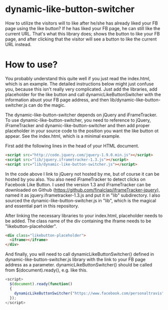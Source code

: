 dynamic-like-button-switcher
============================

How to utilize the visitors will to like after he/she has already liked your FB page using the like button? If he has liked your FB page, he can still like the current URL. That's what this library does; shows the button to like your FB page, and after clicking that the visitor will see a button to like the current URL instead.

How to use?
===========

You probably understand this quite well if you just read the index.html, which is an example. The detailed instructions below might just confuse you, because this isn't really very complicated. Just add the libraries, add placeholder for the like button and call dynamicLikeButtonSwitcher with the information abuot your FB page address, and then lib/dynamic-like-button-switcher.js can do the magic.

The dynamic-like-button-switcher depends on jQuery and iFrameTracker. To use dynamic-like-button-switcher, you need to reference to jQuery, iFrameTracker and dynamic-like-button-switcher and then add proper placeholder in your source code to the position you want the like button ot appear. See the index.html, which is a minimal example.

First add the following lines in the head of your HTML document.
```html
<script src="http://code.jquery.com/jquery-1.9.0.min.js"></script>
<script src="lib/jquery.iframetracker-1.3.js"></script>
<script src="lib/dynamic-like-button-switcher.js"></script>
```
In the code above I link to jQuery not hosted by me, but of course it can be hosted by you also. You also need iFrameTracker to detect clicks on Facebook Like Button. I used the version 1.3 and iFrameTracker can be downloaded on Github (https://github.com/finalclap/iframeTracker-jquery), named it as jquery.iframetracker-1.3.js and put it in "lib" subdirectory. I also sourced the dynamic-like-button-switcher.js in "lib", which is the magical and essential part in this repository.

After linking the necessary libraries to your index.html, placeholder needs to be added. The class name of the div containing the iframe needs to be "likebutton-placeholder".
```html
<div class="likebutton-placeholder">
  <iframe></iframe>
</div> 
```
And finally, you will need to call dynamicLikeButtonSwitcher() defined in dynamic-like-button-switcher.js library with the link to your FB page address as a parameter. dynamicLikeButtonSwitcher() should be called from $(document).ready(), e.g. like this.
```javascript
<script>
  $(document).ready(function() 
  {
    dynamicLikeButtonSwitcher("https://www.facebook.com/personaltravis");
  }); 
</script>
```
